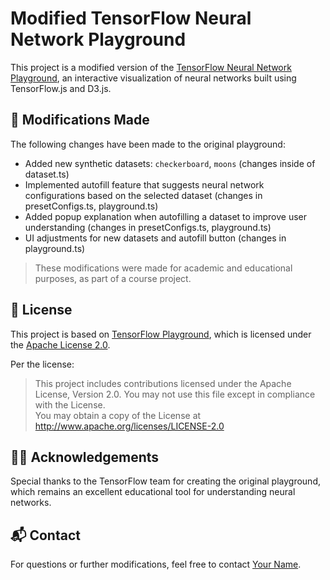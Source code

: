 # Modified TensorFlow Neural Network Playground

This project is a modified version of the [TensorFlow Neural Network Playground](https://github.com/tensorflow/playground), an interactive visualization of neural networks built using TensorFlow.js and D3.js.

## 🔧 Modifications Made

The following changes have been made to the original playground:

- Added new synthetic datasets: `checkerboard`, `moons` (changes inside of dataset.ts)
- Implemented autofill feature that suggests neural network configurations based on the selected dataset (changes in presetConfigs.ts, playground.ts)
- Added popup explanation when autofilling a dataset to improve user understanding (changes in presetConfigs.ts, playground.ts)
- UI adjustments for new datasets and autofill button (changes in playground.ts)

> These modifications were made for academic and educational purposes, as part of a course project.

## 📜 License

This project is based on [TensorFlow Playground](https://github.com/tensorflow/playground), which is licensed under the [Apache License 2.0](./LICENSE).

Per the license:

> This project includes contributions licensed under the Apache License, Version 2.0. You may not use this file except in compliance with the License.  
> You may obtain a copy of the License at http://www.apache.org/licenses/LICENSE-2.0

## 🙋‍♂️ Acknowledgements

Special thanks to the TensorFlow team for creating the original playground, which remains an excellent educational tool for understanding neural networks.

## 📬 Contact

For questions or further modifications, feel free to contact [Your Name](mailto:your.email@domain.com).
